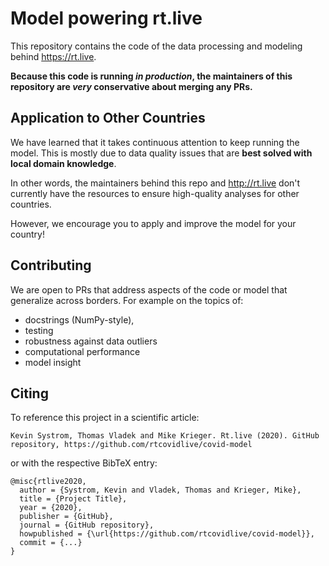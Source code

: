 # Model powering rt.live
This repository contains the code of the data processing and modeling behind https://rt.live.

__Because this code is running *in production*, the maintainers of this repository are *very* conservative about merging any PRs.__

## Application to Other Countries
We have learned that it takes continuous attention to keep running the model. This is mostly due to data quality issues that are __best solved with local domain knowledge__.

In other words, the maintainers behind this repo and http://rt.live don't currently have the resources to ensure high-quality analyses for other countries.

However, we encourage you to apply and improve the model for your country!

## Contributing
We are open to PRs that address aspects of the code or model that generalize across borders.
For example on the topics of:
+ docstrings (NumPy-style), 
+ testing
+ robustness against data outliers
+ computational performance
+ model insight

## Citing
To reference this project in a scientific article:
```
Kevin Systrom, Thomas Vladek and Mike Krieger. Rt.live (2020). GitHub repository, https://github.com/rtcovidlive/covid-model
```
or with the respective BibTeX entry:
```
@misc{rtlive2020,
  author = {Systrom, Kevin and Vladek, Thomas and Krieger, Mike},
  title = {Project Title},
  year = {2020},
  publisher = {GitHub},
  journal = {GitHub repository},
  howpublished = {\url{https://github.com/rtcovidlive/covid-model}},
  commit = {...}
}
```
